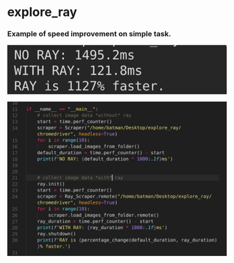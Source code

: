# explore_ray

### Example of speed improvement on simple task. 
![much_faster!](https://github.com/k-zehnder/explore_ray/blob/main/images/ray_proof_speed.png)

![code!](https://github.com/k-zehnder/explore_ray/blob/main/images/example_code.png)
